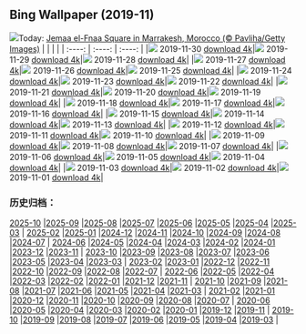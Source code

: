 ## Bing Wallpaper (2019-11)
![](http://cn.bing.com/th?id=OHR.MarrakechMarket_EN-US9766644565_UHD.jpg&w=1000)Today: [Jemaa el-Fnaa Square in Marrakesh, Morocco (© Pavliha/Getty Images)](http://cn.bing.com/th?id=OHR.MarrakechMarket_EN-US9766644565_UHD.jpg)
|      |      |      |
| :----: | :----: | :----: |
|![](http://cn.bing.com/th?id=OHR.MarrakechMarket_EN-US9766644565_UHD.jpg&pid=hp&w=384&h=216&rs=1&c=4) 2019-11-30 [download 4k](http://cn.bing.com/th?id=OHR.MarrakechMarket_EN-US9766644565_UHD.jpg)|![](http://cn.bing.com/th?id=OHR.AspenHiking_EN-US9667132806_UHD.jpg&pid=hp&w=384&h=216&rs=1&c=4) 2019-11-29 [download 4k](http://cn.bing.com/th?id=OHR.AspenHiking_EN-US9667132806_UHD.jpg)|![](http://cn.bing.com/th?id=OHR.WildTurkeys_EN-US9389941389_UHD.jpg&pid=hp&w=384&h=216&rs=1&c=4) 2019-11-28 [download 4k](http://cn.bing.com/th?id=OHR.WildTurkeys_EN-US9389941389_UHD.jpg)|
|![](http://cn.bing.com/th?id=OHR.PhoenixAirport_EN-US9282919502_UHD.jpg&pid=hp&w=384&h=216&rs=1&c=4) 2019-11-27 [download 4k](http://cn.bing.com/th?id=OHR.PhoenixAirport_EN-US9282919502_UHD.jpg)|![](http://cn.bing.com/th?id=OHR.HairyHighlanders_EN-US9166386626_UHD.jpg&pid=hp&w=384&h=216&rs=1&c=4) 2019-11-26 [download 4k](http://cn.bing.com/th?id=OHR.HairyHighlanders_EN-US9166386626_UHD.jpg)|![](http://cn.bing.com/th?id=OHR.OverwinteringMonarchs_EN-US9077881827_UHD.jpg&pid=hp&w=384&h=216&rs=1&c=4) 2019-11-25 [download 4k](http://cn.bing.com/th?id=OHR.OverwinteringMonarchs_EN-US9077881827_UHD.jpg)|
|![](http://cn.bing.com/th?id=OHR.AtchafalayaCypress_EN-US8995276008_UHD.jpg&pid=hp&w=384&h=216&rs=1&c=4) 2019-11-24 [download 4k](http://cn.bing.com/th?id=OHR.AtchafalayaCypress_EN-US8995276008_UHD.jpg)|![](http://cn.bing.com/th?id=OHR.QueenVictoriaAgave_EN-US8690321294_UHD.jpg&pid=hp&w=384&h=216&rs=1&c=4) 2019-11-23 [download 4k](http://cn.bing.com/th?id=OHR.QueenVictoriaAgave_EN-US8690321294_UHD.jpg)|![](http://cn.bing.com/th?id=OHR.CuttySark150_EN-US8574386630_UHD.jpg&pid=hp&w=384&h=216&rs=1&c=4) 2019-11-22 [download 4k](http://cn.bing.com/th?id=OHR.CuttySark150_EN-US8574386630_UHD.jpg)|
|![](http://cn.bing.com/th?id=OHR.BeaujolaisRegion_EN-US7793380287_UHD.jpg&pid=hp&w=384&h=216&rs=1&c=4) 2019-11-21 [download 4k](http://cn.bing.com/th?id=OHR.BeaujolaisRegion_EN-US7793380287_UHD.jpg)|![](http://cn.bing.com/th?id=OHR.SimienGelada_EN-US7714168748_UHD.jpg&pid=hp&w=384&h=216&rs=1&c=4) 2019-11-20 [download 4k](http://cn.bing.com/th?id=OHR.SimienGelada_EN-US7714168748_UHD.jpg)|![](http://cn.bing.com/th?id=OHR.ZionBirthday_EN-US2681531368_UHD.jpg&pid=hp&w=384&h=216&rs=1&c=4) 2019-11-19 [download 4k](http://cn.bing.com/th?id=OHR.ZionBirthday_EN-US2681531368_UHD.jpg)|
|![](http://cn.bing.com/th?id=OHR.IchetuckneeRiver_EN-US7505288388_UHD.jpg&pid=hp&w=384&h=216&rs=1&c=4) 2019-11-18 [download 4k](http://cn.bing.com/th?id=OHR.IchetuckneeRiver_EN-US7505288388_UHD.jpg)|![](http://cn.bing.com/th?id=OHR.VelvetRevolution_EN-US7419732836_UHD.jpg&pid=hp&w=384&h=216&rs=1&c=4) 2019-11-17 [download 4k](http://cn.bing.com/th?id=OHR.VelvetRevolution_EN-US7419732836_UHD.jpg)|![](http://cn.bing.com/th?id=OHR.Nebelmond_EN-US7317115137_UHD.jpg&pid=hp&w=384&h=216&rs=1&c=4) 2019-11-16 [download 4k](http://cn.bing.com/th?id=OHR.Nebelmond_EN-US7317115137_UHD.jpg)|
|![](http://cn.bing.com/th?id=OHR.Murmurations_EN-US6835324023_UHD.jpg&pid=hp&w=384&h=216&rs=1&c=4) 2019-11-15 [download 4k](http://cn.bing.com/th?id=OHR.Murmurations_EN-US6835324023_UHD.jpg)|![](http://cn.bing.com/th?id=OHR.CrownofLight_EN-US6653002685_UHD.jpg&pid=hp&w=384&h=216&rs=1&c=4) 2019-11-14 [download 4k](http://cn.bing.com/th?id=OHR.CrownofLight_EN-US6653002685_UHD.jpg)|![](http://cn.bing.com/th?id=OHR.BigWaveSurfing_EN-US6473494383_UHD.jpg&pid=hp&w=384&h=216&rs=1&c=4) 2019-11-13 [download 4k](http://cn.bing.com/th?id=OHR.BigWaveSurfing_EN-US6473494383_UHD.jpg)|
|![](http://cn.bing.com/th?id=OHR.BabyHedgehog_EN-US6368752344_UHD.jpg&pid=hp&w=384&h=216&rs=1&c=4) 2019-11-12 [download 4k](http://cn.bing.com/th?id=OHR.BabyHedgehog_EN-US6368752344_UHD.jpg)|![](http://cn.bing.com/th?id=OHR.AuroraHealingFields_EN-US6272888981_UHD.jpg&pid=hp&w=384&h=216&rs=1&c=4) 2019-11-11 [download 4k](http://cn.bing.com/th?id=OHR.AuroraHealingFields_EN-US6272888981_UHD.jpg)|![](http://cn.bing.com/th?id=OHR.SesameStreet50_EN-US5093557671_UHD.jpg&pid=hp&w=384&h=216&rs=1&c=4) 2019-11-10 [download 4k](http://cn.bing.com/th?id=OHR.SesameStreet50_EN-US5093557671_UHD.jpg)|
|![](http://cn.bing.com/th?id=OHR.BerlinHeart_EN-US4799001684_UHD.jpg&pid=hp&w=384&h=216&rs=1&c=4) 2019-11-09 [download 4k](http://cn.bing.com/th?id=OHR.BerlinHeart_EN-US4799001684_UHD.jpg)|![](http://cn.bing.com/th?id=OHR.ChapelAiguilhe_EN-US4421310982_UHD.jpg&pid=hp&w=384&h=216&rs=1&c=4) 2019-11-08 [download 4k](http://cn.bing.com/th?id=OHR.ChapelAiguilhe_EN-US4421310982_UHD.jpg)|![](http://cn.bing.com/th?id=OHR.LouvreAutumn_EN-US7317365962_UHD.jpg&pid=hp&w=384&h=216&rs=1&c=4) 2019-11-07 [download 4k](http://cn.bing.com/th?id=OHR.LouvreAutumn_EN-US7317365962_UHD.jpg)|
|![](http://cn.bing.com/th?id=OHR.CrocusSativus_EN-US7229387698_UHD.jpg&pid=hp&w=384&h=216&rs=1&c=4) 2019-11-06 [download 4k](http://cn.bing.com/th?id=OHR.CrocusSativus_EN-US7229387698_UHD.jpg)|![](http://cn.bing.com/th?id=OHR.CamelsBalloons_EN-US7157820798_UHD.jpg&pid=hp&w=384&h=216&rs=1&c=4) 2019-11-05 [download 4k](http://cn.bing.com/th?id=OHR.CamelsBalloons_EN-US7157820798_UHD.jpg)|![](http://cn.bing.com/th?id=OHR.TollymoreForest_EN-US2804177894_UHD.jpg&pid=hp&w=384&h=216&rs=1&c=4) 2019-11-04 [download 4k](http://cn.bing.com/th?id=OHR.TollymoreForest_EN-US2804177894_UHD.jpg)|
|![](http://cn.bing.com/th?id=OHR.AbseilersBigBen_EN-US6976799855_UHD.jpg&pid=hp&w=384&h=216&rs=1&c=4) 2019-11-03 [download 4k](http://cn.bing.com/th?id=OHR.AbseilersBigBen_EN-US6976799855_UHD.jpg)|![](http://cn.bing.com/th?id=OHR.BisonYNP_EN-US6892931697_UHD.jpg&pid=hp&w=384&h=216&rs=1&c=4) 2019-11-02 [download 4k](http://cn.bing.com/th?id=OHR.BisonYNP_EN-US6892931697_UHD.jpg)|![](http://cn.bing.com/th?id=OHR.NMofAI_EN-US6789799053_UHD.jpg&pid=hp&w=384&h=216&rs=1&c=4) 2019-11-01 [download 4k](http://cn.bing.com/th?id=OHR.NMofAI_EN-US6789799053_UHD.jpg)|
### 历史归档：
[2025-10](/picture/2025-10/) |[2025-09](/picture/2025-09/) |[2025-08](/picture/2025-08/) |[2025-07](/picture/2025-07/) |[2025-06](/picture/2025-06/) |[2025-05](/picture/2025-05/) |[2025-04](/picture/2025-04/) |[2025-03](/picture/2025-03/) |
[2025-02](/picture/2025-02/) |[2025-01](/picture/2025-01/) |[2024-12](/picture/2024-12/) |[2024-11](/picture/2024-11/) |[2024-10](/picture/2024-10/) |[2024-09](/picture/2024-09/) |[2024-08](/picture/2024-08/) |[2024-07](/picture/2024-07/) |
[2024-06](/picture/2024-06/) |[2024-05](/picture/2024-05/) |[2024-04](/picture/2024-04/) |[2024-03](/picture/2024-03/) |[2024-02](/picture/2024-02/) |[2024-01](/picture/2024-01/) |[2023-12](/picture/2023-12/) |[2023-11](/picture/2023-11/) |
[2023-10](/picture/2023-10/) |[2023-09](/picture/2023-09/) |[2023-08](/picture/2023-08/) |[2023-07](/picture/2023-07/) |[2023-06](/picture/2023-06/) |[2023-05](/picture/2023-05/) |[2023-04](/picture/2023-04/) |[2023-03](/picture/2023-03/) |
[2023-02](/picture/2023-02/) |[2023-01](/picture/2023-01/) |[2022-12](/picture/2022-12/) |[2022-11](/picture/2022-11/) |[2022-10](/picture/2022-10/) |[2022-09](/picture/2022-09/) |[2022-08](/picture/2022-08/) |[2022-07](/picture/2022-07/) |
[2022-06](/picture/2022-06/) |[2022-05](/picture/2022-05/) |[2022-04](/picture/2022-04/) |[2022-03](/picture/2022-03/) |[2022-02](/picture/2022-02/) |[2022-01](/picture/2022-01/) |[2021-12](/picture/2021-12/) |[2021-11](/picture/2021-11/) |
[2021-10](/picture/2021-10/) |[2021-09](/picture/2021-09/) |[2021-08](/picture/2021-08/) |[2021-07](/picture/2021-07/) |[2021-06](/picture/2021-06/) |[2021-05](/picture/2021-05/) |[2021-04](/picture/2021-04/) |[2021-03](/picture/2021-03/) |
[2021-02](/picture/2021-02/) |[2021-01](/picture/2021-01/) |[2020-12](/picture/2020-12/) |[2020-11](/picture/2020-11/) |[2020-10](/picture/2020-10/) |[2020-09](/picture/2020-09/) |[2020-08](/picture/2020-08/) |[2020-07](/picture/2020-07/) |
[2020-06](/picture/2020-06/) |[2020-05](/picture/2020-05/) |[2020-04](/picture/2020-04/) |[2020-03](/picture/2020-03/) |[2020-02](/picture/2020-02/) |[2020-01](/picture/2020-01/) |[2019-12](/picture/2019-12/) |[2019-11](/picture/2019-11/) |
[2019-10](/picture/2019-10/) |[2019-09](/picture/2019-09/) |[2019-08](/picture/2019-08/) |[2019-07](/picture/2019-07/) |[2019-06](/picture/2019-06/) |[2019-05](/picture/2019-05/) |[2019-04](/picture/2019-04/) |[2019-03](/picture/2019-03/) |
